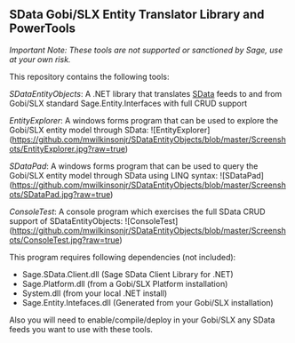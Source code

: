 SData Gobi/SLX Entity Translator Library and PowerTools
-------------------------------------------------------
*Important Note: These tools are not supported or sanctioned by Sage, use at your own risk.*

This repository contains the following tools:

*SDataEntityObjects*:
A .NET library that translates [SData](http://sdata.sage.com) feeds to and from Gobi/SLX standard Sage.Entity.Interfaces with full CRUD support

*EntityExplorer*:
A windows forms program that can be used to explore the Gobi/SLX entity model through SData:
![EntityExplorer] (https://github.com/mwilkinsonjr/SDataEntityObjects/blob/master/Screenshots/EntityExplorer.jpg?raw=true)

*SDataPad*:
A windows forms program that can be used to query the Gobi/SLX entity model through SData using LINQ syntax:
![SDataPad] (https://github.com/mwilkinsonjr/SDataEntityObjects/blob/master/Screenshots/SDataPad.jpg?raw=true)

*ConsoleTest*:
A console program which exercises the full SData CRUD support of SDataEntityObjects:
![ConsoleTest] (https://github.com/mwilkinsonjr/SDataEntityObjects/blob/master/Screenshots/ConsoleTest.jpg?raw=true)


This program requires following dependencies (not included):

 - Sage.SData.Client.dll (Sage SData Client Library for .NET)
 - Sage.Platform.dll (from a Gobi/SLX Platform installation)
 - System.dll (from your local .NET install)
 - Sage.Entity.Intefaces.dll (Generated from your Gobi/SLX installation)
 
Also you will need to enable/compile/deploy in your Gobi/SLX any SData feeds you want to use with these tools.





